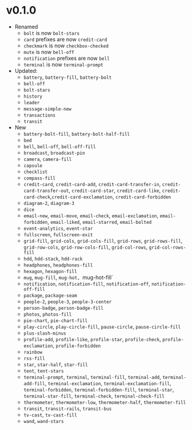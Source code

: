 # v0.1.0

- Renamed
  - `bolt` is now `bolt-stars`
  - `card` prefixes are now `credit-card`
  - `checkmark` is now `checkbox-checked`
  - `mute` is now `bell-off`
  - `notification` prefixes are now `bell`
  - `terminal` is now `terminal-prompt`
- Updated:
  - `battery`, `battery-fill`, `battery-bolt`
  - `bell-off`
  - `bolt-stars`
  - `history`
  - `leader`
  - `message-simple-new`
  - `transactions`
  - `transit`
- New
  - `battery-bolt-fill`, `battery-bolt-half-fill`
  - `bed`
  - `bell`, `bell-off`, `bell-off-fill`
  - `broadcast`, `broadcast-pin`
  - `camera`, `camera-fill`
  - `capsule`
  - `checklist`
  - `compass-fill`
  - `credit-card`, `credit-card-add`, `credit-card-transfer-in`, `credit-card-transfer-out`, `credit-card-star`, `credit-card-like`, `credit-card-check`,`credit-card-exclamation`, `credit-card-forbidden`
  - `diagram-2`, `diagram-3`
  - `dice`
  - `email-new`, `email-move`, `email-check`, `email-exclamation`, `email-forbidden`, `email-liked`, `email-starred`, `email-bolted`
  - `event-analytics`, `event-star`
  - `fullscreen`, `fullscreen-exit`
  - `grid-fill`, `grid-cols`, `grid-cols-fill`, `grid-rows`, `grid-rows-fill`, `grid-row-cols`, `grid-row-cols-fill`, `grid-col-rows`, `grid-col-rows-fill`
  - `hdd`, `hdd-stack`, `hdd-rack`
  - `headphones`, `headphones-fill`
  - `hexagon`, `hexagon-fill`
  - `mug`, `mug-fill`, `mug-hot, `mug-hot-fill`
  - `notification`, `notification-fill`, `notification-off`, `notification-off-fill`
  - `package`, `package-seam`
  - `people-2`, `people-3`, `people-3-center`
  - `person-badge`, `person-badge-fill`
  - `photos`, `photos-fill`
  - `pie-chart`, `pie-chart-fill`
  - `play-circle`, `play-circle-fill`, `pause-circle`, `pause-circle-fill`
  - `plus-slash-minus`
  - `profile-add`, `profile-like`, `profile-star`, `profile-check`, `profile-exclamation`, `profile-forbidden`
  - `rainbow`
  - `rss-fill`
  - `star`, `star-half`, `star-fill`
  - `tent`, `tent-stars`
  - `terminal-prompt`, `terminal`, `terminal-fill`, `terminal-add`, `terminal-add-fill`, `terminal-exclamation`, `terminal-exclamation-fill`, `terminal-forbidden`, `terminal-forbidden-fill`, `terminal-star`, `terminal-star-fill`, `terminal-check`, `terminal-check-fill`
  - `thermometer`, `thermometer-low`, `thermometer-half`, `thermometer-fill`
  - `transit`, `transit-rails`, `transit-bus`
  - `tv-cast`, `tv-cast-fill`
  - `wand`, `wand-stars`
